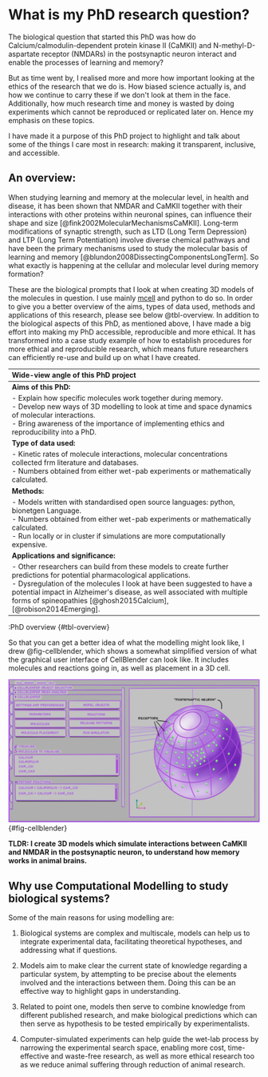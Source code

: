 # What is my PhD research question?
The biological question that started this PhD was how do Calcium/calmodulin-dependent protein kinase II (CaMKII) and N-methyl-D-aspartate receptor (NMDARs) in the postsynaptic neuron interact and enable the processes of learning and memory?

But as time went by, I realised more and more how important looking at the ethics of the research that we do is. How biased science actually is, and how we continue to carry these if we don't look at them in the face. Additionally, how much research time and money is wasted by doing experiments which cannot be reproduced or replicated later on. Hence my emphasis on these topics. 

I have made it a purpose of this PhD project to highlight and talk about some of the things I care most in research: making it transparent, inclusive, and accessible.

## An overview:

When studying learning and memory at the molecular level, in health and disease, it has been shown that NMDAR and CaMKII together with their interactions with other proteins within neuronal spines, can influence their shape and size [@fink2002MolecularMechanismsCaMKII]. Long-term modifications of synaptic strength, such as LTD (Long Term Depression) and LTP (Long Term Potentiation) involve diverse chemical pathways and have been the primary mechanisms used to study the molecular basis of learning and memory [@blundon2008DissectingComponentsLongTerm]. So what exactly is happening at the cellular and molecular level during memory formation? 

These are the biological prompts that I look at when creating 3D models of the molecules in question. I use mainly [mcell](https://mcell.org/) and python to do so. In order to give you a better overview of the aims, types of data used, methods and applications of this research, please see below @tbl-overview. In addition to the biological aspects of this PhD, as mentioned above, I have made a big effort into making my PhD accessible, reproducible and more ethical. It has transformed into a case study example of how to establish procedures for more ethical and reproducible research, which means future researchers can efficiently re-use and build up on what I have created.

|Wide-view angle of this PhD project| 
|:---------|
|**Aims of this PhD:**| 
| - Explain how specific molecules work together during memory.<br> - Develop new ways of 3D modelling to look at time and space dynamics of molecular interactions. <br> - Bring awareness of the importance of implementing ethics and reproducibility into a PhD.|
|**Type of data used:**| 
| - Kinetic rates of molecule interactions, molecular concentrations collected frm literature and databases. <br> - Numbers obtained from either wet-pab experiments or mathematically calculated.|
|**Methods:**| 
| - Models written with standardised open source languages: python, bionetgen Language. <br> - Numbers obtained from either wet-pab experiments or mathematically calculated. <br> - Run locally or in cluster if simulations are more computationally expensive. |
|**Applications and significance:**| 
| - Other researchers can build from these models to create further predictions for potential pharmacological applications. <br> - Dysregulation of the molecules I look at have been suggested to have a potential impact in Alzheimer's disease, as well associated with multiple forms of spineopathies [@ghosh2015Calcium], [@robison2014Emerging].|

:PhD overview {#tbl-overview}

So that you can get a better idea of what the modelling might look like, I drew @fig-cellblender, which shows a somewhat simplified version of what the graphical user interface of CellBlender can look like. It includes molecules and reactions going in, as well as placement in a 3D cell.

![A 3D model of a postsynaptic dendritic head, in a schematic of what CellBlender looks like, simplified.](mcell_doodle.jpg){#fig-cellblender}

**TLDR: I create 3D models which simulate interactions between CaMKII and NMDAR in the postsynaptic neuron, to understand how memory works in animal brains.**

## Why use Computational Modelling to study biological systems?

Some of the main reasons for using modelling are:

1.	Biological systems are complex and multiscale, models can help us to integrate experimental data, facilitating theoretical hypotheses, and addressing what if questions.

2.	Models aim to make clear the current state of knowledge regarding a particular system, by attempting to be precise about the elements involved and the interactions between them. Doing this can be an effective way to highlight gaps in understanding.

3.	Related to point one, models then serve to combine knowledge from different published research, and make biological predictions which can then serve as hypothesis to be tested empirically by experimentalists.

4.	Computer-simulated experiments can help guide the wet-lab process by narrowing the experimental search space, enabling more cost, time-effective and waste-free research, as well as more ethical research too as we reduce animal suffering through reduction of animal research.